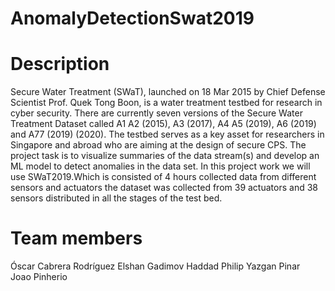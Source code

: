 # AnomalyDetectionSwat2019

# Description
Secure Water Treatment (SWaT), launched on 18 Mar 2015 by Chief Defense Scientist Prof. Quek Tong Boon, is a water treatment testbed for research in cyber security. There are currently seven versions of the Secure Water Treatment Dataset called A1 A2 (2015), A3 (2017), A4 A5 (2019), A6 (2019) and A77 (2019) (2020). The testbed serves as a key asset for researchers in Singapore and abroad who are aiming at the design of secure CPS. The project task is to visualize summaries of the data stream(s) and develop an ML model to detect anomalies in the data set. In this project work we will use SWaT2019.Which is consisted of 4 hours collected data from different sensors and actuators the dataset was collected from 39 actuators and 38 sensors distributed in all the stages of the test bed.

# Team members
Óscar Cabrera Rodríguez
Elshan Gadimov
Haddad Philip 
Yazgan Pinar    
Joao Pinherio